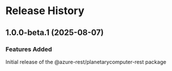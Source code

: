 # Release History
    
## 1.0.0-beta.1 (2025-08-07)

### Features Added

Initial release of the @azure-rest/planetarycomputer-rest package
